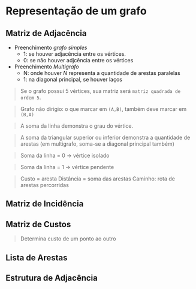# Representação de um grafo

## Matriz de Adjacência

- Preenchimento *grafo simples*
  - 1: se houver adjacência entre os vértices.
  - 0: se não houver adjcência entre os vértices
- Preenchimento *Multigrafo*
  - N: onde houver *N* representa a quantidade de arestas paralelas
  - 1: na diagonal principal, se houver laços

> Se o grafo possui 5 vértices, sua matriz será `matriz quadrada de ordem 5`.

> Grafo não dirigio: o que marcar em  `(A,B)`, também deve marcar em `(B,A)`

> A soma da linha demonstra o grau do vértice.

> A soma da triangular superior ou inferior demonstra a quantidade de arestas (em multigrafo, soma-se a diagonal principal também)

> Soma da linha = 0 -> vértice isolado 

> Soma da linha = 1 -> vértice pendente

> Custo = aresta
> Distância = soma das arestas
> Caminho: rota de arestas percorridas

## Matriz de Incidência

## Matriz de Custos

> Determina custo de um ponto ao outro 

## Lista de Arestas

## Estrutura de Adjacência